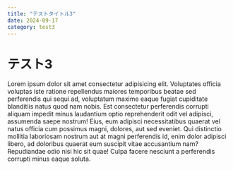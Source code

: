 ```yaml
---
title: "テストタイトル3"
date: 2024-09-17
category: test3
---
```


# テスト3

Lorem ipsum dolor sit amet consectetur adipisicing elit. Voluptates officia voluptas iste ratione repellendus maiores temporibus beatae sed perferendis qui sequi ad, voluptatum maxime eaque fugiat cupiditate blanditiis natus quod nam nobis. Est consectetur perferendis corrupti aliquam impedit minus laudantium optio reprehenderit odit vel adipisci, assumenda saepe nostrum! Eius, eum adipisci necessitatibus quaerat vel natus officia cum possimus magni, dolores, aut sed eveniet. Qui distinctio mollitia laboriosam nostrum aut at magni perferendis id, enim dolor adipisci libero, ad doloribus quaerat eum suscipit vitae accusantium nam? Repudiandae odio nisi hic sit quae! Culpa facere nesciunt a perferendis corrupti minus eaque soluta.
